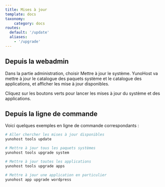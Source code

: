 ```yaml
---
title: Mises à jour
template: docs
taxonomy:
    category: docs
routes:
  default: '/update'
  aliases:
    - '/upgrade'
---
```


## Depuis la webadmin

Dans la partie administration, choisir Mettre à jour le système. YunoHost va mettre à jour le catalogue des paquets système et le catalogue des applications, et afficher les mise à jour disponibles.

Cliquez sur les boutons verts pour lancer les mises à jour du système et des applications.

## Depuis la ligne de commande

Voici quelques exemples en ligne de commande correspondants :

```bash
# Aller chercher les mises à jour disponibles
yunohost tools update

# Mettre à jour tous les paquets systèmes
yunohost tools upgrade system

# Mettre à jour toutes les applications
yunohost tools upgrade apps

# Mettre à jour une application en particulier
yunohost app upgrade wordpress
```

